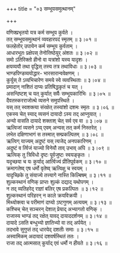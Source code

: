 +++
title = "०३ सम्भूयसमुत्थानम्"

+++

वणिक्प्रभृतयो यत्र कर्म सम्भूय कुर्वते ।  
तत् सम्भूयसमुत्थानं व्यवहारपदं स्मृतम् ॥ ३।०१ ॥  
फलहेतोर् उपायेन कर्म सम्भूय कुर्वताम् ।  
आधारभूतः प्रक्षेपस् तेनोत्तिष्ठेयुर् अंशतः ॥ ३।०२ ॥  
समो ऽतिरिक्तो हीनो वा यत्रांशो यस्य यादृशः ।  
क्षयव्ययौ तथा वृद्धिस् तस्य तत्र तथाविधाः ॥ ३।०३ ॥  
भाण्डपिण्डव्ययोद्धार- भारसारान्ववेक्षणम् ।  
कुर्युस् ते ऽव्यभिचारेण समये स्वे व्यवस्थिताः ॥ ३।०४ ॥  
प्रमादान् नाशितं दाप्यः प्रतिषिद्धकृतं च यत् ।  
असन्दिष्टश् च यत् कुर्यात् सर्वैः सम्भूयकारिभिः ॥ ३।०५ ॥  
दैवतस्करराजोत्थे व्यसने समुपस्थिते ।  
यस् तत् स्वशक्त्या संरक्षेत् तस्यांशो दशमः स्मृतः ॥ ३।०६ ॥  
एकस्य चेत् स्याद् व्यसनं दायादो ऽस्य तद् आप्नुयात् ।  
अन्यो वासति दायादे शक्ताश् चेत् सर्व एव वा ॥ ३।०७ ॥  
ऋत्विजां व्यसने ऽप्य् एवम् अन्यस् तत् कर्म निस्तरेत् ।  
लभेत दक्षिणाभागं स तस्मात् सम्प्रकल्पितम् ॥ ३।०८ ॥  
ऋत्विग् याज्यम् अदुष्टं यस् त्यजेद् अनपकारिणम् ।  
अदुष्टं व र्त्विजं याज्यो विनेयौ ताव् उभाव् अपि ॥ ३।०९ ॥  
ऋत्विक् तु त्रिविधो दृष्टः पूर्वजुष्टः स्वयङ्कृतः ।  
यदृच्छया च यः कुर्याद् आर्त्विज्यं प्रीतिपूर्वकम् ॥ ३।१० ॥  
क्रमागतेष्व् एष धर्मो वृतेष्व् ऋत्विक्षु च स्वयम् ।  
यादृच्छिके तु संयाज्ये तत्त्यागे नास्ति किल्बिषम् ॥ ३।११ ॥  
शुल्कस्थानं वणिक् प्राप्तः शुल्कं दद्याद् यथोपगम् ।  
न तद् व्यतिहरेद् राज्ञां बलिर् एष प्रकल्पितः ॥ ३।१२ ॥  
शुल्कस्थानं परिहरन् न काले क्रयविक्रयी ।  
मिथ्योक्त्वा च परीमाणं दाप्यो ऽष्टगुणम् अत्ययम् ॥ ३।१३ ॥  
कश्चिच् चेत् सञ्चरन् देशात् प्रेयाद् अभ्यागतो वणिक् ।  
राजास्य भाण्डं तद् रक्षेत् यावद् दायाददर्शनम् ॥ ३।१४ ॥  
दायादे ऽसति बन्धुभ्यो ज्ञातिभ्यो वा तद् अर्पयेत् ।  
तदभावे सुगुप्तं तद् धारयेद् दशतीः समाः ॥ ३।१५ ॥  
अस्वामिकम् अदायादं दशवर्षस्थितं ततः ।  
राजा तद् आत्मसात् कुर्याद् एवं धर्मो न हीयते ॥ ३।१६ ॥
